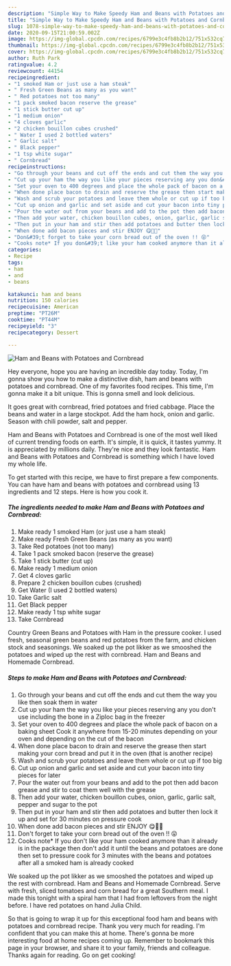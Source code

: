 ```yaml
---
description: "Simple Way to Make Speedy Ham and Beans with Potatoes and Cornbread"
title: "Simple Way to Make Speedy Ham and Beans with Potatoes and Cornbread"
slug: 1078-simple-way-to-make-speedy-ham-and-beans-with-potatoes-and-cornbread
date: 2020-09-15T21:00:59.002Z
image: https://img-global.cpcdn.com/recipes/6799e3c4fb8b2b12/751x532cq70/ham-and-beans-with-potatoes-and-cornbread-recipe-main-photo.jpg
thumbnail: https://img-global.cpcdn.com/recipes/6799e3c4fb8b2b12/751x532cq70/ham-and-beans-with-potatoes-and-cornbread-recipe-main-photo.jpg
cover: https://img-global.cpcdn.com/recipes/6799e3c4fb8b2b12/751x532cq70/ham-and-beans-with-potatoes-and-cornbread-recipe-main-photo.jpg
author: Ruth Park
ratingvalue: 4.2
reviewcount: 44154
recipeingredient:
- "1 smoked Ham or just use a ham steak"
- " Fresh Green Beans as many as you want"
- " Red potatoes not too many"
- "1 pack smoked bacon reserve the grease"
- "1 stick butter cut up"
- "1 medium onion"
- "4 cloves garlic"
- "2 chicken bouillon cubes crushed"
- " Water I used 2 bottled waters"
- " Garlic salt"
- " Black pepper"
- "1 tsp white sugar"
- " Cornbread"
recipeinstructions:
- "Go through your beans and cut off the ends and cut them the way you like then soak them in water"
- "Cut up your ham the way you like your pieces reserving any you don&#39;t use including the bone in a Ziploc bag in the freezer"
- "Set your oven to 400 degrees and place the whole pack of bacon on a baking sheet Cook it anywhere from 15-20 minutes depending on your oven and depending on the cut of the bacon"
- "When done place bacon to drain and reserve the grease then start making your corn bread and put it in the oven (that is another recipe)"
- "Wash and scrub your potatoes and leave them whole or cut up if too big"
- "Cut up onion and garlic and set aside and cut your bacon into tiny pieces for later"
- "Pour the water out from your beans and add to the pot then add bacon grease and stir to coat them well with the grease"
- "Then add your water, chicken bouillon cubes, onion, garlic, garlic salt, pepper and sugar to the pot"
- "Then put in your ham and stir then add potatoes and butter then lock it up and set for 30 minutes on pressure cook"
- "When done add bacon pieces and stir ENJOY 😋💋💗"
- "Don&#39;t forget to take your corn bread out of the oven !! 😝"
- "Cooks note* If you don&#39;t like your ham cooked anymore than it already is in the package then don&#39;t add it until the beans and potatoes are done then set to pressure cook for 3 minutes with the beans and potatoes after all a smoked ham is already cooked"
categories:
- Recipe
tags:
- ham
- and
- beans

katakunci: ham and beans 
nutrition: 150 calories
recipecuisine: American
preptime: "PT26M"
cooktime: "PT44M"
recipeyield: "3"
recipecategory: Dessert

---
```



![Ham and Beans with Potatoes and Cornbread](https://img-global.cpcdn.com/recipes/6799e3c4fb8b2b12/751x532cq70/ham-and-beans-with-potatoes-and-cornbread-recipe-main-photo.jpg)

Hey everyone, hope you are having an incredible day today. Today, I'm gonna show you how to make a distinctive dish, ham and beans with potatoes and cornbread. One of my favorites food recipes. This time, I'm gonna make it a bit unique. This is gonna smell and look delicious.

It goes great with cornbread, fried potatoes and fried cabbage. Place the beans and water in a large stockpot. Add the ham hock, onion and garlic. Season with chili powder, salt and pepper.

Ham and Beans with Potatoes and Cornbread is one of the most well liked of current trending foods on earth. It's simple, it is quick, it tastes yummy. It is appreciated by millions daily. They're nice and they look fantastic. Ham and Beans with Potatoes and Cornbread is something which I have loved my whole life.


To get started with this recipe, we have to first prepare a few components. You can have ham and beans with potatoes and cornbread using 13 ingredients and 12 steps. Here is how you cook it.

<!--inarticleads1-->

##### The ingredients needed to make Ham and Beans with Potatoes and Cornbread:

1. Make ready 1 smoked Ham (or just use a ham steak)
1. Make ready  Fresh Green Beans (as many as you want)
1. Take  Red potatoes (not too many)
1. Take 1 pack smoked bacon (reserve the grease)
1. Take 1 stick butter (cut up)
1. Make ready 1 medium onion
1. Get 4 cloves garlic
1. Prepare 2 chicken bouillon cubes (crushed)
1. Get  Water (I used 2 bottled waters)
1. Take  Garlic salt
1. Get  Black pepper
1. Make ready 1 tsp white sugar
1. Take  Cornbread


Country Green Beans and Potatoes with Ham in the pressure cooker. I used fresh, seasonal green beans and red potatoes from the farm, and chicken stock and seasonings. We soaked up the pot likker as we smooshed the potatoes and wiped up the rest with cornbread. Ham and Beans and Homemade Cornbread. 

<!--inarticleads2-->

##### Steps to make Ham and Beans with Potatoes and Cornbread:

1. Go through your beans and cut off the ends and cut them the way you like then soak them in water
1. Cut up your ham the way you like your pieces reserving any you don&#39;t use including the bone in a Ziploc bag in the freezer
1. Set your oven to 400 degrees and place the whole pack of bacon on a baking sheet Cook it anywhere from 15-20 minutes depending on your oven and depending on the cut of the bacon
1. When done place bacon to drain and reserve the grease then start making your corn bread and put it in the oven (that is another recipe)
1. Wash and scrub your potatoes and leave them whole or cut up if too big
1. Cut up onion and garlic and set aside and cut your bacon into tiny pieces for later
1. Pour the water out from your beans and add to the pot then add bacon grease and stir to coat them well with the grease
1. Then add your water, chicken bouillon cubes, onion, garlic, garlic salt, pepper and sugar to the pot
1. Then put in your ham and stir then add potatoes and butter then lock it up and set for 30 minutes on pressure cook
1. When done add bacon pieces and stir ENJOY 😋💋💗
1. Don&#39;t forget to take your corn bread out of the oven !! 😝
1. Cooks note* If you don&#39;t like your ham cooked anymore than it already is in the package then don&#39;t add it until the beans and potatoes are done then set to pressure cook for 3 minutes with the beans and potatoes after all a smoked ham is already cooked


We soaked up the pot likker as we smooshed the potatoes and wiped up the rest with cornbread. Ham and Beans and Homemade Cornbread. Serve with fresh, sliced tomatoes and corn bread for a great Southern meal. I made this tonight with a spiral ham that I had from leftovers from the night before. I have red potatoes on hand Julia Child. 

So that is going to wrap it up for this exceptional food ham and beans with potatoes and cornbread recipe. Thank you very much for reading. I'm confident that you can make this at home. There's gonna be more interesting food at home recipes coming up. Remember to bookmark this page in your browser, and share it to your family, friends and colleague. Thanks again for reading. Go on get cooking!
